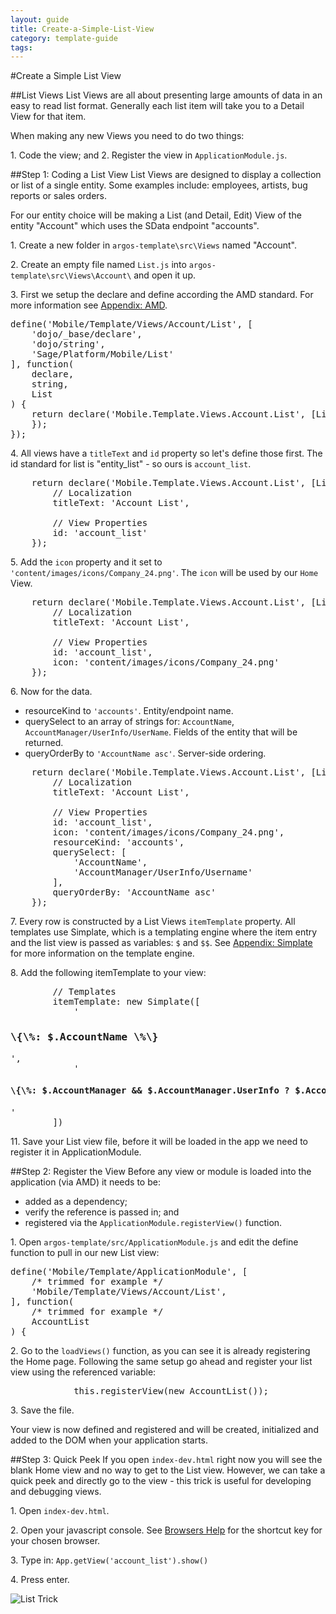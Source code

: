 ---
layout: guide
title: Create-a-Simple-List-View
category: template-guide
tags: 
---
#Create a Simple List View

##List Views
List Views are all about presenting large amounts of data in an easy to read list format. Generally each list item will take you to a Detail View for that item.

When making any new Views you need to do two things:

1\. Code the view; and
2\. Register the view in `ApplicationModule.js`.

##Step 1: Coding a List View
List Views are designed to display a collection or list of a single entity. Some examples include: employees, artists, bug reports or sales orders.

For our entity choice will be making a List (and Detail, Edit) View of the entity "Account" which uses the SData endpoint "accounts".

1\. Create a new folder in `argos-template\src\Views` named "Account".

2\. Create an empty file named `List.js` into `argos-template\src\Views\Account\` and open it up.

3\. First we setup the declare and define according the AMD standard. For more information see [Appendix: AMD](AMD---Define-and-Declare.html).

<pre class="brush: js">
define('Mobile/Template/Views/Account/List', [
    'dojo/_base/declare',
    'dojo/string',
    'Sage/Platform/Mobile/List'
], function(
    declare,
    string,
    List
) {
    return declare('Mobile.Template.Views.Account.List', [List], {
    });
});
</pre>

4\. All views have a `titleText` and `id` property so let's define those first. The id standard for list is "entity_list" - so ours is `account_list`.

<pre class="brush: js">
    return declare('Mobile.Template.Views.Account.List', [List], {
        // Localization
        titleText: 'Account List',
        
        // View Properties
        id: 'account_list'
    });
</pre>

5\. Add the `icon` property and it set to `'content/images/icons/Company_24.png'`. The `icon` will be used by our `Home` View.

<pre class="brush: js">
    return declare('Mobile.Template.Views.Account.List', [List], {
        // Localization
        titleText: 'Account List',
        
        // View Properties
        id: 'account_list',
        icon: 'content/images/icons/Company_24.png'
    });
</pre>

6\. Now for the data.

* resourceKind to `'accounts'`. Entity/endpoint name.
* querySelect to an array of strings for: `AccountName`, `AccountManager/UserInfo/UserName`. Fields of the entity that will be returned.
* queryOrderBy to `'AccountName asc'`. Server-side ordering.

<pre class="brush: js">
    return declare('Mobile.Template.Views.Account.List', [List], {
        // Localization
        titleText: 'Account List',
        
        // View Properties
        id: 'account_list',
        icon: 'content/images/icons/Company_24.png',
        resourceKind: 'accounts',
        querySelect: [
            'AccountName',
            'AccountManager/UserInfo/Username'
        ],
        queryOrderBy: 'AccountName asc'
    });
</pre>

7\. Every row is constructed by a List Views `itemTemplate` property. All templates use Simplate, which is a templating engine where the item entry and the list view is passed as variables: `$` and `$$`. See [Appendix: Simplate](Simplate.html) for more information on the template engine.

8\. Add the following itemTemplate to your view:

<pre class="brush: js">
        // Templates
        itemTemplate: new Simplate([
            '<h3>\{\%: $.AccountName \%\}</h3>',
            '<h4>\{\%: $.AccountManager && $.AccountManager.UserInfo ? $.AccountManager.UserInfo.UserName : "" \%\}</h4>'
        ])
</pre>

11\. Save your List view file, before it will be loaded in the app we need to register it in ApplicationModule. 

##Step 2: Register the View
Before any view or module is loaded into the application (via AMD) it needs to be:

* added as a dependency;
* verify the reference is passed in; and
* registered via the `ApplicationModule.registerView()` function.

1\. Open `argos-template/src/ApplicationModule.js` and edit the define function to pull in our new List view:

<pre class="brush: js">
define('Mobile/Template/ApplicationModule', [
    /* trimmed for example */
    'Mobile/Template/Views/Account/List',
], function(
    /* trimmed for example */
    AccountList
) {
</pre>

2\. Go to the `loadViews()` function, as you can see it is already registering the Home page. Following the same setup go ahead and register your list view using the referenced variable:

<pre class="brush: js">
            this.registerView(new AccountList());
</pre>

3\. Save the file.

Your view is now defined and registered and will be created, initialized and added to the DOM when your application starts.

##Step 3: Quick Peek
If you open `index-dev.html` right now you will see the blank Home view and no way to get to the List view. However, we can take a quick peek and directly go to the view - this trick is useful for developing and debugging views.

1\. Open `index-dev.html`.

2\. Open your javascript console. See [Browsers Help](Browser-Setup.html) for the shortcut key for your chosen browser.

3\. Type in: `App.getView('account_list').show()`

4\. Press enter.

![List Trick](http://sage.github.com/argos/images/template-guide/list-trick.png)


